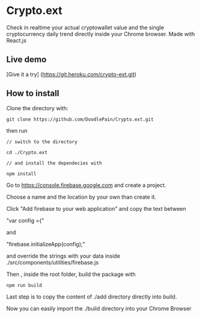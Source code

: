 # Crypto.ext
Check in realtime your actual cryptowallet value and the single cryptocurrency daily trend directly inside your Chrome browser.
Made with React.js

## Live demo
[Give it a try] (https://git.heroku.com/crypto-ext.git)

## How to install
Clone the directory with: 
```git
git clone https://github.com/DoodlePain/Crypto.ext.git
```
then run 
``` install
// switch to the directory

cd ./Crypto.ext

// and install the dependecies with

npm install
```
Go to https://console.firebase.google.com and create a project.

Choose a name and the location by your own than create it.

Click "Add firebase to your web application" and copy the text between 

"var config ={"

and

"firebase.initializeApp(config);"

and override the strings with your data inside ./src/components/utilities/firebase.js

Then , inside the root folder, build the package with 
``` build
npm run build
```
Last step is to copy the content of ./add directory directly into build.

Now you can easily import the ./build directory into your Chrome Browser
